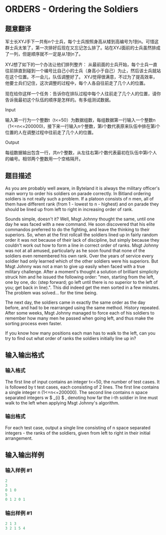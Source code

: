 # ORDERS - Ordering the Soldiers

## 题意翻译

军士长XYJ手下一共有n个士兵，每个士兵按照身高从矮到高编号为1到n。可惜这群士兵太笨了，第一次排好后现在又忘记怎么排了。站在XYJ面前的士兵虽然排成了一列，但是顺序就不一定是从1到n了。

XYJ想了如下的一个办法让他们排列整齐： 从最前面的士兵开始，每个士兵一直往前排直到碰到一个编号比自己小的士兵（身高小于自己）为止，然后该士兵就站在这个位置。不一会儿，队伍调整好了。 XYJ觉得很满意，不过为了提高效率，他要士兵们记住，这次调整的过程中，每个人各自往前走了几个人的位置。

现在给你这样一个任务：告诉你在排队过程中每个人往前走了几个人的位置，请你告诉我最初这个队伍的顺序是怎样的。有多组测试数据。

Input

输入第一行为一个整数t（t<=50）为数据组数，每组数据第一行输入一个整数n（1<=n<=200000)，接下来一行输入n个整数，第i个数代表原来队伍中排在第i个位置的人在调整过程中往前走了几个人的位置。

Output

每组数据输出包含一行，共n个整数，从左往右第i个数代表最初在队伍中第i个人的编号。相邻两个整数用一个空格隔开。

## 题目描述

As you are probably well aware, in Byteland it is always the military officer's main worry to order his soldiers on parade correctly. In Bitland ordering soldiers is not really such a problem. If a platoon consists of n men, all of them have different rank (from 1 - lowest to n - highest) and on parade they should be lined up from left to right in increasing order of rank.

Sounds simple, doesn't it? Well, Msgt Johnny thought the same, until one day he was faced with a new command. He soon discovered that his elite commandos preferred to do the fighting, and leave the thinking to their superiors. So, when at the first rollcall the soldiers lined up in fairly random order it was not because of their lack of discipline, but simply because they couldn't work out how to form a line in correct order of ranks. Msgt Johnny was not at all amused, particularly as he soon found that none of the soldiers even remembered his own rank. Over the years of service every soldier had only learned which of the other soldiers were his superiors. But Msgt Johnny was not a man to give up easily when faced with a true military challenge. After a moment's thought a solution of brilliant simplicity struck him and he issued the following order: "men, starting from the left, one by one, do: (step forward; go left until there is no superior to the left of you; get back in line).". This did indeed get the men sorted in a few minutes. The problem was solved... for the time being.

The next day, the soldiers came in exactly the same order as the day before, and had to be rearranged using the same method. History repeated. After some weeks, Msgt Johnny managed to force each of his soldiers to remember how many men he passed when going left, and thus make the sorting process even faster.

If you know how many positions each man has to walk to the left, can you try to find out what order of ranks the soldiers initially line up in?

## 输入输出格式

### 输入格式

The first line of input contains an integer t<=50, the number of test cases. It is followed by t test cases, each consisting of 2 lines. The first line contains a single integer n (1<=n<=200000). The second line contains n space separated integers w $ _{i} $ , denoting how far the i-th soldier in line must walk to the left when applying Msgt Johnny's algorithm.

### 输出格式

For each test case, output a single line consisting of n space separated integers - the ranks of the soldiers, given from left to right in their initial arrangement.

## 输入输出样例

### 输入样例 #1

```cpp
2
3
0 1 0
5
0 1 2 0 1
```


### 输出样例 #1

```cpp
2 1 3
3 2 1 5 4
```


